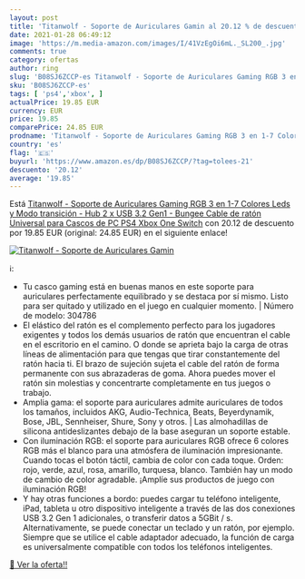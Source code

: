 ```yaml
---
layout: post
title: 'Titanwolf - Soporte de Auriculares Gamin al 20.12 % de descuento'
date: 2021-01-28 06:49:12
image: 'https://m.media-amazon.com/images/I/41VzEgOi6mL._SL200_.jpg'
comments: true
category: ofertas
author: ring
slug: 'B08SJ6ZCCP-es Titanwolf - Soporte de Auriculares Gaming RGB 3 en 1-7...'
sku: 'B08SJ6ZCCP-es'
tags: [ 'ps4','xbox', ]
actualPrice: 19.85 EUR
currency: EUR
price: 19.85
comparePrice: 24.85 EUR
prodname: 'Titanwolf - Soporte de Auriculares Gaming RGB 3 en 1-7 Colores Leds y Modo transición - Hub 2 x USB 3.2 Gen1 - Bungee Cable de ratón Universal para Cascos de PC PS4 Xbox One Switch'
country: 'es'
flag: '🇪🇸'
buyurl: 'https://www.amazon.es/dp/B08SJ6ZCCP/?tag=tolees-21'
descuento: '20.12'
average: '19.85'
---
```


Está [Titanwolf - Soporte de Auriculares Gaming RGB 3 en 1-7 Colores Leds y Modo transición - Hub 2 x USB 3.2 Gen1 - Bungee Cable de ratón Universal para Cascos de PC PS4 Xbox One Switch](https://www.amazon.es/dp/B08SJ6ZCCP/?tag=tolees-21) con 20.12 de descuento por 19.85 EUR (original: 24.85 EUR) en el siguiente enlace!

[![Titanwolf - Soporte de Auriculares Gamin](https://m.media-amazon.com/images/I/41VzEgOi6mL._SL200_.jpg)](https://www.amazon.es/dp/B08SJ6ZCCP/?tag=tolees-21)

ℹ️:

- Tu casco gaming está en buenas manos en este soporte para auriculares perfectamente equilibrado y se destaca por sí mismo. Listo para ser quitado y utilizado en el juego en cualquier momento. | Número de modelo: 304786
- El elástico del ratón es el complemento perfecto para los jugadores exigentes y todos los demás usuarios de ratón que encuentran el cable en el escritorio en el camino. O donde se aprieta bajo la carga de otras líneas de alimentación para que tengas que tirar constantemente del ratón hacia ti. El brazo de sujeción sujeta el cable del ratón de forma permanente con sus abrazaderas de goma. Ahora puedes mover el ratón sin molestias y concentrarte completamente en tus juegos o trabajo.
- Amplia gama: el soporte para auriculares admite auriculares de todos los tamaños, incluidos AKG, Audio-Technica, Beats, Beyerdynamik, Bose, JBL, Sennheiser, Shure, Sony y otros. | Las almohadillas de silicona antideslizantes debajo de la base aseguran un soporte estable.
- Con iluminación RGB: el soporte para auriculares RGB ofrece 6 colores RGB más el blanco para una atmósfera de iluminación impresionante. Cuando tocas el botón táctil, cambia de color con cada toque. Orden: rojo, verde, azul, rosa, amarillo, turquesa, blanco. También hay un modo de cambio de color agradable. ¡Amplíe sus productos de juego con iluminación RGB!
- Y hay otras funciones a bordo: puedes cargar tu teléfono inteligente, iPad, tableta u otro dispositivo inteligente a través de las dos conexiones USB 3.2 Gen 1 adicionales, o transferir datos a 5GBit / s. Alternativamente, se puede conectar un teclado y un ratón, por ejemplo. Siempre que se utilice el cable adaptador adecuado, la función de carga es universalmente compatible con todos los teléfonos inteligentes.

[🛒 Ver la oferta!!](https://www.amazon.es/dp/B08SJ6ZCCP/?tag=tolees-21)
